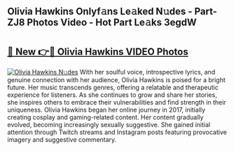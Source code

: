 ## Olivia Hawkins Onlyf𝚊ns Le𝚊ked N𝚞des - Part-ZJ8 Photos Video - Hot Part Le𝚊ks 3egdW

# <h2><a href="http://ac37217.deff.icu/?id=Olivia+Hawkins">🔗 New 👉🔴 Olivia Hawkins VIDEO Photos</a></h2>

[![Olivia Hawkins N𝚞des](https://i.imgur.com/rIISA9y.gif)](http://ac37217.deff.icu/?id=Olivia+Hawkins)
With her soulful voice, introspective lyrics, and genuine connection with her audience, Olivia Hawkins is poised for a bright future. Her music transcends genres, offering a relatable and therapeutic experience for listeners. As she continues to grow and share her stories, she inspires others to embrace their vulnerabilities and find strength in their uniqueness. Olivia Hawkins began her online journey in 2017, initially creating cosplay and gaming-related content. Her content gradually evolved, becoming increasingly sexually suggestive. She gained initial attention through Twitch streams and Instagram posts featuring provocative imagery and suggestive commentary.
